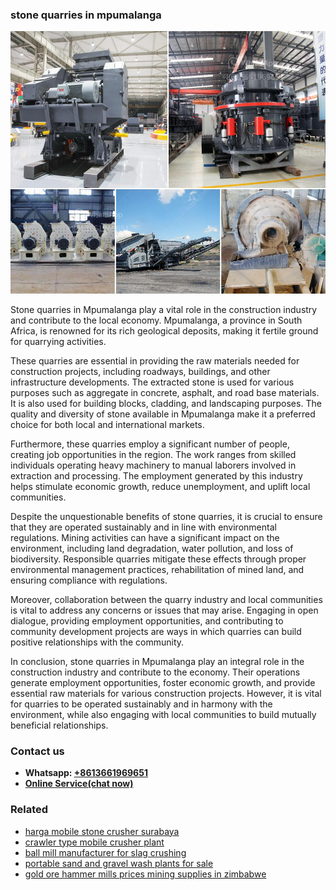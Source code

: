 <h3>stone quarries in mpumalanga</h3><img src='1708498427.jpg' alt=''><p>Stone quarries in Mpumalanga play a vital role in the construction industry and contribute to the local economy. Mpumalanga, a province in South Africa, is renowned for its rich geological deposits, making it fertile ground for quarrying activities.</p><p>These quarries are essential in providing the raw materials needed for construction projects, including roadways, buildings, and other infrastructure developments. The extracted stone is used for various purposes such as aggregate in concrete, asphalt, and road base materials. It is also used for building blocks, cladding, and landscaping purposes. The quality and diversity of stone available in Mpumalanga make it a preferred choice for both local and international markets.</p><p>Furthermore, these quarries employ a significant number of people, creating job opportunities in the region. The work ranges from skilled individuals operating heavy machinery to manual laborers involved in extraction and processing. The employment generated by this industry helps stimulate economic growth, reduce unemployment, and uplift local communities.</p><p>Despite the unquestionable benefits of stone quarries, it is crucial to ensure that they are operated sustainably and in line with environmental regulations. Mining activities can have a significant impact on the environment, including land degradation, water pollution, and loss of biodiversity. Responsible quarries mitigate these effects through proper environmental management practices, rehabilitation of mined land, and ensuring compliance with regulations.</p><p>Moreover, collaboration between the quarry industry and local communities is vital to address any concerns or issues that may arise. Engaging in open dialogue, providing employment opportunities, and contributing to community development projects are ways in which quarries can build positive relationships with the community.</p><p>In conclusion, stone quarries in Mpumalanga play an integral role in the construction industry and contribute to the economy. Their operations generate employment opportunities, foster economic growth, and provide essential raw materials for various construction projects. However, it is vital for quarries to be operated sustainably and in harmony with the environment, while also engaging with local communities to build mutually beneficial relationships.</p><h3>Contact us</h3><ul><li><strong>Whatsapp:&nbsp;<a href="https://wa.me/8613661969651">+8613661969651</a></strong></li><li><a href="https://swt.shibang-china.com/?git&amp;zhl&amp;stone quarries in mpumalanga"><strong>Online Service(chat now)</strong></a></li></ul><h3>Related</h3><ul><li><a href='harga mobile stone crusher surabaya.md'>harga mobile stone crusher surabaya</a></li><li><a href='crawler type mobile crusher plant.md'>crawler type mobile crusher plant</a></li><li><a href='ball mill manufacturer for slag crushing.md'>ball mill manufacturer for slag crushing</a></li><li><a href='portable sand and gravel wash plants for sale.md'>portable sand and gravel wash plants for sale</a></li><li><a href='gold ore hammer mills prices mining supplies in zimbabwe.md'>gold ore hammer mills prices mining supplies in zimbabwe</a></li></ul>